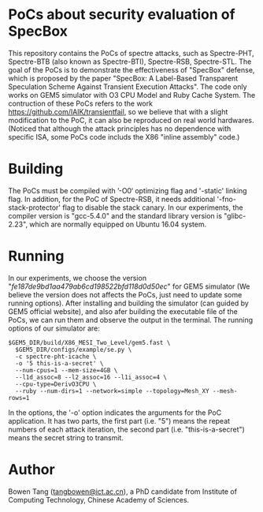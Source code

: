 # PoCs about security evaluation of SpecBox
This repository contains the PoCs of spectre attacks, such as Spectre-PHT, Spectre-BTB (also known as Spectre-BTI), Spectre-RSB, Spectre-STL. The goal of the PoCs is to demonstrate the effectiveness of "SpecBox" defense, which is proposed by the paper
"SpecBox: A Label-Based Transparent Speculation Scheme Against Transient Execution Attacks".
The code only works on GEM5 simulator with O3 CPU Model and Ruby Cache System. The contruction of these PoCs refers to the work https://github.com/IAIK/transientfail, so we believe that with a slight modification to the PoC, it can also be reproduced on real world hardwares. (Noticed that although the attack principles has no dependence with specific ISA, some PoCs code includs the X86 "inline assembly" code.)

# Building
The PoCs must be compiled with ’-O0‘ optimizing flag and '-static' linking flag. In addition, for the PoC of Spectre-RSB, it needs additional '-fno-stack-protector' flag to disable the stack canary. In our experiments, the compiler version is "gcc-5.4.0" and the standard library version is "glibc-2.23", which are normally equipped on Ubuntu 16.04 system.

# Running
In our experiments, we choose the version "*fe187de9bd1aa479ab6cd198522bfd118d0d50ec*" for GEM5 simulator (We believe the version does not affects the PoCs, just need to update some running options). After installing and building the simulator (can guided by GEM5 official website), and also afer building the executable file of the PoCs, we can run them and observe the output in the terminal. The running options of our simulator are:
```
$GEM5_DIR/build/X86_MESI_Two_Level/gem5.fast \
  $GEM5_DIR/configs/example/se.py \
  -c spectre-pht-icache \
  -o '5 this-is-a-secret' \
  --num-cpus=1 --mem-size=4GB \
  --l1d_assoc=8 --l2_assoc=16 --l1i_assoc=4 \
  --cpu-type=DerivO3CPU \
  --ruby --num-dirs=1 --network=simple --topology=Mesh_XY --mesh-rows=1
```
In the options, the '-o' option indicates the arguments for the PoC application. It has two parts, the first part (i.e. "5") means the repeat numbers of each attack iteration, the second part (i.e. "this-is-a-secret") means the secret string to transmit.

# Author
Bowen Tang (tangbowen@ict.ac.cn), a PhD candidate from Institute of Computing Technology, Chinese Academy of Sciences.

